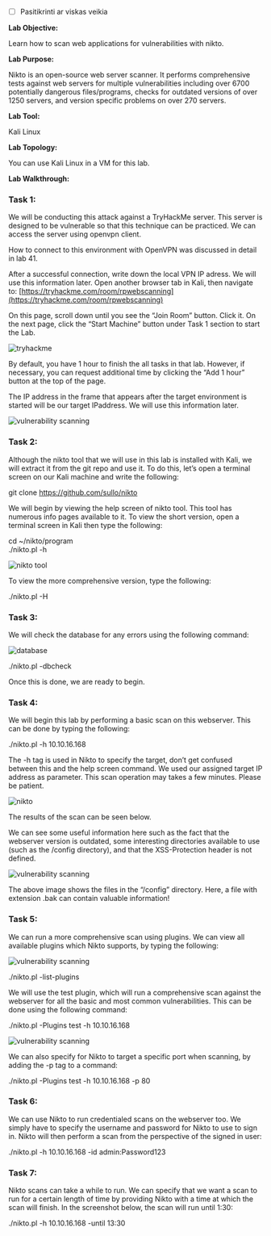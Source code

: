- [ ] Pasitikrinti ar viskas veikia

**Lab Objective:**

Learn how to scan web applications for vulnerabilities with nikto.

**Lab Purpose:**

Nikto is an open-source web server scanner. It performs comprehensive tests against web servers for multiple vulnerabilities including over 6700 potentially dangerous files/programs, checks for outdated versions of over 1250 servers, and version specific problems on over 270 servers.

**Lab Tool:**

Kali Linux

**Lab Topology:**

You can use Kali Linux in a VM for this lab.

**Lab Walkthrough:**

### Task 1:

We will be conducting this attack against a TryHackMe server. This server is designed to be vulnerable so that this technique can be practiced. We can access the server using openvpn client.

How to connect to this environment with OpenVPN was discussed in detail in lab 41.

After a successful connection, write down the local VPN IP adress. We will use this information later. Open another browser tab in Kali, then navigate to: [https://tryhackme.com/room/rpwebscanning](https://tryhackme.com/room/rpwebscanning)

On this page, scroll down until you see the “Join Room” button. Click it. On the next page, click the “Start Machine” button under Task 1 section to start the Lab.

![tryhackme](attachements/tryhackme-1.png)

By default, you have 1 hour to finish the all tasks in that lab. However, if necessary, you can request additional time by clicking the “Add 1 hour” button at the top of the page.

The IP address in the frame that appears after the target environment is started will be our target IPaddress. We will use this information later.

![vulnerability scanning](attachements/vulnerability_scanning.png)

### Task 2:

Although the nikto tool that we will use in this lab is installed with Kali, we will extract it from the git repo and use it. To do this, let’s open a terminal screen on our Kali machine and write the following:

git clone https://github.com/sullo/nikto

We will begin by viewing the help screen of nikto tool. This tool has numerous info pages available to it. To view the short version, open a terminal screen in Kali then type the following:

cd ~/nikto/program  
./nikto.pl -h

![nikto tool](attachements/nikto_tool.png)

To view the more comprehensive version, type the following:

./nikto.pl -H

### Task 3:

We will check the database for any errors using the following command:

![database](attachements/database.png)

./nikto.pl -dbcheck

Once this is done, we are ready to begin.

### Task 4:

We will begin this lab by performing a basic scan on this webserver. This can be done by typing the following:

./nikto.pl -h 10.10.16.168

The -h tag is used in Nikto to specify the target, don’t get confused between this and the help screen command. We used our assigned target IP address as parameter. This scan operation may takes a few minutes. Please be patient.

![nikto](attachements/nikto.png)

The results of the scan can be seen below.

We can see some useful information here such as the fact that the webserver version is outdated, some interesting directories available to use (such as the /config directory), and that the XSS-Protection header is not defined.

![vulnerability scanning](attachements/vulnerability_scanning-3.png)

The above image shows the files in the “/config” directory. Here, a file with extension .bak can contain valuable information!

### Task 5:

We can run a more comprehensive scan using plugins. We can view all available plugins which Nikto supports, by typing the following:

![vulnerability scanning](attachements/vulnerability_scanning-1.png)

./nikto.pl -list-plugins

We will use the test plugin, which will run a comprehensive scan against the webserver for all the basic and most common vulnerabilities. This can be done using the following command:

./nikto.pl -Plugins test -h 10.10.16.168

![vulnerability scanning](attachements/vulnerability_scanning-2.png)

We can also specify for Nikto to target a specific port when scanning, by adding the -p tag to a command:

./nikto.pl -Plugins test -h 10.10.16.168 -p 80

### Task 6:

We can use Nikto to run credentialed scans on the webserver too. We simply have to specify the username and password for Nikto to use to sign in. Nikto will then perform a scan from the perspective of the signed in user:

./nikto.pl -h 10.10.16.168 -id admin:Password123

### Task 7:

Nikto scans can take a while to run. We can specify that we want a scan to run for a certain length of time by providing Nikto with a time at which the scan will finish. In the screenshot below, the scan will run until 1:30:

./nikto.pl -h 10.10.16.168 -until 13:30